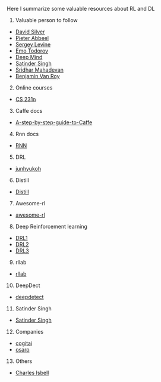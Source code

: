 Here I summarize some valuable resources about RL and DL

1. Valuable person to follow  

  * [David Silver](http://www0.cs.ucl.ac.uk/staff/d.silver/web/Publications.html)  
  * [Pieter Abbeel](https://people.eecs.berkeley.edu/~pabbeel/?_ga=1.64295791.1796457299.1479275086)  
  * [Sergey Levine](https://people.eecs.berkeley.edu/~svlevine/#sec_pubs)  
  * [Emo Todorov](http://homes.cs.washington.edu/~todorov/papers.html)  
  * [Deep Mind](https://deepmind.com/research/publications/)
  * [Satinder Singh](http://web.eecs.umich.edu/~baveja/)
  * [Sridhar Mahadevan](https://people.cs.umass.edu/~mahadeva/Site/Papers.html)
  * [Benjamin Van Roy](http://web.stanford.edu/~bvr/)

2. Online courses  

  * [CS 231n](http://cs231n.stanford.edu/)  

3. Caffe docs  

  * [A-step-by-step-guide-to-Caffe](http://shengshuyang.github.io/A-step-by-step-guide-to-Caffe.html)  

4. Rnn docs  

  * [RNN](http://www.wildml.com/2015/09/recurrent-neural-networks-tutorial-part-1-introduction-to-rnns/)  

5. DRL  

  * [junhyukoh](https://github.com/junhyukoh/deep-reinforcement-learning-papers)

6. Distill
  * [Distill](http://distill.pub/)

7. Awesome-rl  
  * [awesome-rl](https://github.com/aikorea/awesome-rl/tree/master)

8. Deep Reinforcement learning  
  * [DRL1](https://github.com/muupan/deep-reinforcement-learning-papers)
  * [DRL2](https://github.com/junhyukoh/deep-reinforcement-learning-papers.git)
  * [DRL3](https://github.com/andrewliao11/Deep-Reinforcement-Learning-Survey.git)

9. rllab
  * [rllab](https://github.com/openai/rllab)
  
10. DeepDect
  * [deepdetect](https://deepdetect.com/)
  
11. Satinder Singh 
  * [Satinder Singh ](http://umichrl.pbworks.com/w/page/7597583/FrontPage)
  
12. Companies
  * [cogitai](http://www.cogitai.com/)
  * [osaro](http://www.osaro.com/)
  
13. Others
  * [Charles Isbell](http://www.cc.gatech.edu/classes/AY2009/cs7641_spring/)
